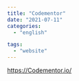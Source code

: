 ```yaml
---
title: "Codementor"
date: "2021-07-11"
categories:
  - "english"

tags:
  - "website"
---
```


https://Codementor.io/
